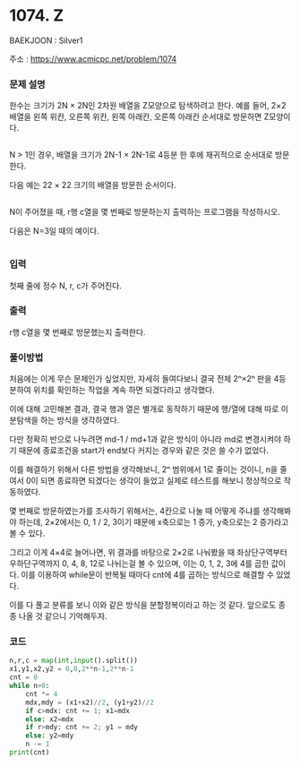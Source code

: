 # 1074. Z

BAEKJOON : Silver1

주소 : https://www.acmicpc.net/problem/1074

### 문제 설명

한수는 크기가 2N × 2N인 2차원 배열을 Z모양으로 탐색하려고 한다. 예를 들어, 2×2배열을 왼쪽 위칸, 오른쪽 위칸, 왼쪽 아래칸, 오른쪽 아래칸 순서대로 방문하면 Z모양이다.

<img src="https://upload.acmicpc.net/21c73b56-5a91-43aa-b71f-9b74925c0adc/-/preview/" title="" alt="" data-align="center">

N > 1인 경우, 배열을 크기가 2N-1 × 2N-1로 4등분 한 후에 재귀적으로 순서대로 방문한다.

다음 예는 22 × 22 크기의 배열을 방문한 순서이다.

<img src="https://upload.acmicpc.net/adc7cfae-e84d-4d5c-af8e-ee011f8fff8f/-/preview/" title="" alt="" data-align="center">

N이 주어졌을 때, r행 c열을 몇 번째로 방문하는지 출력하는 프로그램을 작성하시오.

다음은 N=3일 때의 예이다.

<img src="https://upload.acmicpc.net/d3e84bb7-9424-4764-ad3a-811e7fcbd53f/-/preview/" title="" alt="" data-align="center">

### 입력

첫째 줄에 정수 N, r, c가 주어진다.

### 출력

r행 c열을 몇 번째로 방문했는지 출력한다.

### 풀이방법

처음에는 이게 무슨 문제인가 싶었지만, 자세히 들여다보니 결국 전체 2ⁿ×2ⁿ 판을 4등분하여 위치를 확인하는 작업을 계속 하면 되겠다라고 생각했다.

이에 대해 고민해본 결과, 결국 행과 열은 별개로 동작하기 때문에 행/열에 대해 따로 이분탐색을 하는 방식을 생각하였다.

다만 정확히 반으로 나누려면 md-1 / md+1과 같은 방식이 아니라 md로 변경시켜야 하기 때문에 종료조건을 start가 end보다 커지는 경우와 같은 것은 쓸 수가 없었다.

이를 해결하기 위해서 다른 방법을 생각해보니, 2ⁿ 범위에서 1로 줄이는 것이니, n을 줄여서 0이 되면 종료하면 되겠다는 생각이 들었고 실제로 테스트를 해보니 정상적으로 작동하였다.

몇 번째로 방문하였는가를 조사하기 위해서는, 4칸으로 나눌 때 어떻게 주냐를 생각해봐야 하는데, 2×2에서는 0, 1 / 2, 3이기 때문에 x축으로는 1 증가, y축으로는 2 증가라고 볼 수 있다.

그리고 이게 4×4로 늘어나면, 위 결과를 바탕으로 2×2로 나눠봤을 때 좌상단구역부터 우하단구역까지 0, 4, 8, 12로 나뉘는걸 볼 수 있으며, 이는 0, 1, 2, 3에 4를 곱한 값이다. 이를 이용하여 while문이 반복될 때마다 cnt에 4를 곱하는 방식으로 해결할 수 있었다.

이를 다 풀고 분류를 보니 이와 같은 방식을 분할정복이라고 하는 것 같다. 앞으로도 종종 나올 것 같으니 기억해두자.

### 코드

```python
n,r,c = map(int,input().split())
x1,y1,x2,y2 = 0,0,2**n-1,2**n-1
cnt = 0
while n>0:
    cnt *= 4
    mdx,mdy = (x1+x2)//2, (y1+y2)//2
    if c>mdx: cnt += 1; x1=mdx
    else: x2=mdx
    if r>mdy: cnt += 2; y1 = mdy
    else: y2=mdy
    n -= 1
print(cnt)
```
